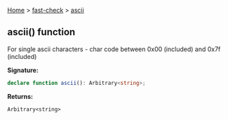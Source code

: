 [Home](/) &gt; [fast-check](../fast-check.md) &gt; [ascii](ascii_1.md)

## ascii() function

For single ascii characters - char code between 0x00 (included) and 0x7f (included)

<b>Signature:</b>

```typescript
declare function ascii(): Arbitrary<string>;
```
<b>Returns:</b>

`Arbitrary<string>`

